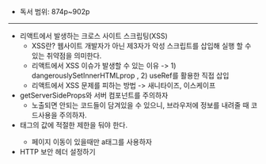 - 독서 범위: 874p~902p

---

- 리액트에서 발생하는 크로스 사이트 스크립팅(XSS)
  - XSS란? 웹사이트 개발자가 아닌 제3자가 악성 스크립트를 삽입해 실행 할 수 있는 취약점을 의미한다.
  - 리액트에서 XSS 이슈가 발생할 수 있는 이유 -> 1) dangerouslySetInnerHTMLprop , 2) useRef를 활용한 직접 삽입
  - 리액트에서 XSS 문제를 피하는 방법 -> 새니타이즈, 이스케이프
- getServerSideProps와 서버 컴포넌트를 주의하자
  - 노출되면 안되는 코드들이 담겨있을 수 있으니, 브라우저에 정보를 내려줄 때 코드사용을 주의하자.
- <a>태그의 값에 적절한 제한을 둬야 한다.
  - 페이지 이동이 있을때만 a태그를 사용하자
- HTTP 보안 헤더 설정하기
